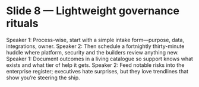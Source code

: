 # Slide 8 — Lightweight governance rituals

Speaker 1: Process-wise, start with a simple intake form—purpose, data, integrations, owner.
Speaker 2: Then schedule a fortnightly thirty-minute huddle where platform, security and the builders review anything new.
Speaker 1: Document outcomes in a living catalogue so support knows what exists and what tier of help it gets.
Speaker 2: Feed notable risks into the enterprise register; executives hate surprises, but they love trendlines that show you’re steering the ship.

